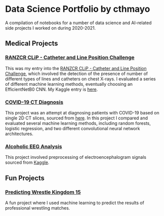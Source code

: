 # Data Science Portfolio by cthmayo

A compilation of notebooks for a number of data science and AI-related side projects I worked on during 2020-2021.

## Medical Projects

### [RANZCR CLiP - Catheter and Line Position Challenge](https://github.com/cthmayo/line-placement/blob/main/Line_Position.ipynb)

This was my entry into the [RANZCR CLiP - Catheter and Line Position Challenge](https://www.kaggle.com/c/ranzcr-clip-catheter-line-classification), which involved the detection of the presence of number of different types of lines and catheters on chest X-rays. I evaluated a series of different machine learning methods, eventually choosing an EfficientNetB0 CNN. My Kaggle entry is [here](https://www.kaggle.com/cthmayo/efficientnetb0-inference).

### [COVID-19 CT Diagnosis](https://github.com/cthmayo/covid-diagnosis/blob/main/COVID_Diagnosis_Complete.ipynb)

This project was an attempt at diagnosing patients with COVID-19 based on single 2D CT slices, sourced from [here](https://github.com/UCSD-AI4H/COVID-CT). In this project I compared and evaluated several machine learning methods, including random forests, logistic regression, and two different convolutional neural network architectures.

### [Alcoholic EEG Analysis](https://github.com/cthmayo/eeg-preprocessing/blob/main/EEG_Preprocessing.ipynb)

This project involved preprocessing of electroencephalogram signals sourced from [Kaggle](https://www.kaggle.com/nnair25/Alcoholics).

## Fun Projects

### [Predicting Wrestle Kingdom 15](https://github.com/cthmayo/match-predictor/blob/main/Predicting-Wrestle-Kingdom-15.ipynb)

A fun project where I used machine learning to predict the results of professional wrestling matches.
